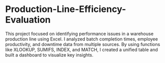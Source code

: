 # Production-Line-Efficiency-Evaluation
This project focused on identifying performance issues in a warehouse production line using Excel.  I analyzed batch completion times, employee productivity, and downtime data from multiple sources. By using functions like XLOOKUP, SUMIFS, INDEX, and MATCH, I created a unified table and built a dashboard to visualize key insights.
